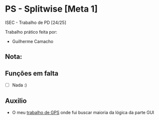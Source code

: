 # PS - Splitwise [Meta 1]

ISEC - Trabalho de PD [24/25]

Trabalho prático feita por:

- Guilherme Camacho

## Nota:

## Funções em falta

-   [ ] Nada :)

## Auxilio

- O meu [trabalho de GPS](https://gitlab.com/JoaoCapitao/GPS_G32) onde fui buscar maioria da lógica da parte GUI
